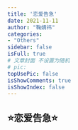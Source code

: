 ```yaml
---
title: '恋爱告急'
date: 2021-11-11
author: "鞠婧祎"
categories:
- "Others"
sidebar: false
isFull: true
# 文章封面 不设置为随机
# pic:
topUsePic: false
isShowComments: true
isShowIndex: false
---
```


<!-- more -->

## :star:恋爱告急:star: 
<br/>
<PlayVideo aid="75257577" cid="128732400" page="1"/>